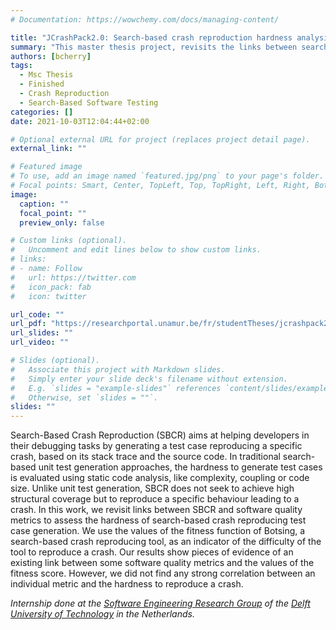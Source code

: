 ```yaml
---
# Documentation: https://wowchemy.com/docs/managing-content/

title: "JCrashPack2.0: Search-based crash reproduction hardness analysis"
summary: "This master thesis project, revisits the links between search-based crash reproduction and software quality metrics to assess the hardness of search-based crash reproducing test case generation."
authors: [bcherry]
tags:
  - Msc Thesis
  - Finished
  - Crash Reproduction
  - Search-Based Software Testing
categories: []
date: 2021-10-03T12:04:44+02:00

# Optional external URL for project (replaces project detail page).
external_link: ""

# Featured image
# To use, add an image named `featured.jpg/png` to your page's folder.
# Focal points: Smart, Center, TopLeft, Top, TopRight, Left, Right, BottomLeft, Bottom, BottomRight.
image:
  caption: ""
  focal_point: ""
  preview_only: false

# Custom links (optional).
#   Uncomment and edit lines below to show custom links.
# links:
# - name: Follow
#   url: https://twitter.com
#   icon_pack: fab
#   icon: twitter

url_code: ""
url_pdf: "https://researchportal.unamur.be/fr/studentTheses/jcrashpack20"
url_slides: ""
url_video: ""

# Slides (optional).
#   Associate this project with Markdown slides.
#   Simply enter your slide deck's filename without extension.
#   E.g. `slides = "example-slides"` references `content/slides/example-slides.md`.
#   Otherwise, set `slides = ""`.
slides: ""
---
```


Search-Based Crash Reproduction (SBCR) aims at helping developers in their debugging tasks by generating a test case reproducing a specific crash, based on its stack trace and the source code. In traditional search-based unit test generation approaches, the hardness to generate test cases is evaluated using static code analysis, like complexity, coupling or code size. Unlike unit test generation, SBCR does not seek to achieve high structural coverage but to reproduce a specific behaviour leading to a crash. In this work, we revisit links between SBCR and software quality metrics to assess the hardness of search-based crash reproducing test case generation. We use the values of the fitness function of Botsing, a search-based crash reproducing tool, as an indicator of the difficulty of the tool to reproduce a crash. Our results show pieces of evidence of an existing link between some software quality metrics and the values of the fitness score. However, we did not find any strong correlation between an individual metric and the hardness to reproduce a crash.

*Internship done at the [Software Engineering Research Group](https://se.ewi.tudelft.nl) of the [Delft University of Technology](https://www.tudelft.nl) in the Netherlands.*
